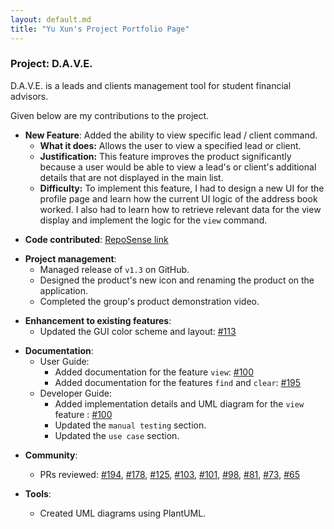```yaml
---
layout: default.md
title: "Yu Xun's Project Portfolio Page"
---
```


### Project: D.A.V.E.

D.A.V.E. is a leads and clients management tool for student financial advisors.

Given below are my contributions to the project.

- **New Feature**: Added the ability to view specific lead / client command.
    - **What it does:** Allows the user to view a specified lead or client.
    - **Justification:** This feature improves the product significantly because a user would be able to view a lead's or client's additional details that are not displayed in the main list. 
    - **Difficulty:** To implement this feature, I had to design a new UI for the profile page and learn how the current UI logic of the address book worked. I also had to learn how to retrieve relevant data for the view display and implement the logic for the  ``view`` command.
<p></p>

- **Code contributed**: [RepoSense link](https://nus-cs2103-ay2324s1.github.io/tp-dashboard/?search=&sort=groupTitle&sortWithin=title&timeframe=commit&mergegroup=&groupSelect=groupByRepos&breakdown=true&checkedFileTypes=docs~functional-code~test-code&since=2023-09-22&tabOpen=true&tabType=authorship&tabAuthor=yuxunn&tabRepo=AY2324S1-CS2103T-F08-2%2Ftp%5Bmaster%5D&authorshipIsMergeGroup=false&authorshipFileTypes=docs~functional-code~test-code&authorshipIsBinaryFileTypeChecked=false&authorshipIsIgnoredFilesChecked=false)

<p></p>

- **Project management**:
    - Managed release of ``v1.3`` on GitHub.
    - Designed the product's new icon and renaming the product on the application. 
    - Completed the group's product demonstration video.

<p></p>

- **Enhancement to existing features**:
    - Updated the GUI color scheme and layout: [\#113](https://github.com/AY2324S1-CS2103T-F08-2/tp/pull/113)

<p></p>

- **Documentation**:
    - User Guide:
        - Added documentation for the feature `view`: [\#100](https://github.com/AY2324S1-CS2103T-F08-2/tp/pull/100)
        - Added documentation for the features `find` and `clear`: [\#195](https://github.com/AY2324S1-CS2103T-F08-2/tp/pull/195)
    - Developer Guide:
        - Added implementation details and UML diagram for the `view` feature : [\#100](https://github.com/AY2324S1-CS2103T-F08-2/tp/pull/100)
        - Updated the ``manual testing`` section.
        - Updated the ``use case`` section.

<p></p>

- **Community**:
    - PRs reviewed: [#194](https://github.com/AY2324S1-CS2103T-F08-2/tp/pull/194), [#178](https://github.com/AY2324S1-CS2103T-F08-2/tp/pull/178), [#125](https://github.com/AY2324S1-CS2103T-F08-2/tp/pull/125), [#103](https://github.com/AY2324S1-CS2103T-F08-2/tp/pull/103), [#101](https://github.com/AY2324S1-CS2103T-F08-2/tp/pull/101), [#98](https://github.com/AY2324S1-CS2103T-F08-2/tp/pull/98), [#81](https://github.com/AY2324S1-CS2103T-F08-2/tp/pull/81), [#73](https://github.com/AY2324S1-CS2103T-F08-2/tp/pull/73), [#65](https://github.com/AY2324S1-CS2103T-F08-2/tp/pull/65)

- **Tools**:
  - Created UML diagrams using PlantUML.
